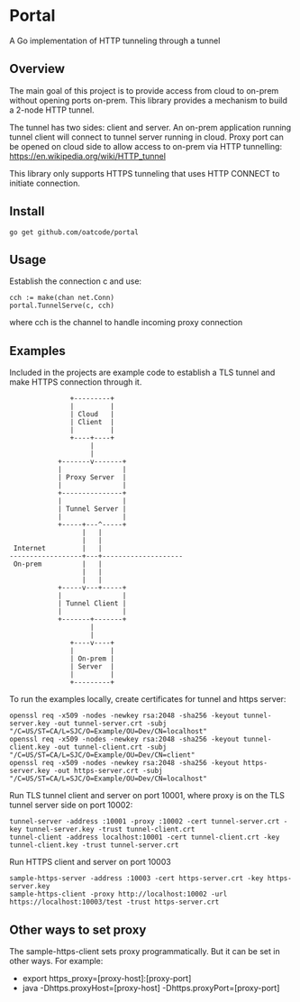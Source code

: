 # Portal

A Go implementation of HTTP tunneling through a tunnel

## Overview

The main goal of this project is to provide access from cloud to on-prem without opening ports on-prem. This library provides a mechanism to build a 2-node HTTP tunnel.

The tunnel has two sides: client and server.
An on-prem application running tunnel client will connect to tunnel server running in cloud. Proxy port can be opened on cloud side to allow access to on-prem via HTTP tunnelling: <https://en.wikipedia.org/wiki/HTTP_tunnel>

This library only supports HTTPS tunneling that uses HTTP CONNECT to initiate connection.

## Install

    go get github.com/oatcode/portal

## Usage

Establish the connection c and use:

    cch := make(chan net.Conn)
    portal.TunnelServe(c, cch)

where cch is the channel to handle incoming proxy connection

## Examples

Included in the projects are example code to establish a TLS tunnel and make HTTPS connection through it.

                   +---------+
                   |         |
                   | Cloud   |
                   | Client  |
                   |         |
                   +----+----+
                        |
                        |
                +-------v-------+
                |               |
                | Proxy Server  |
                |               |
                +---------------+
                |               |
                | Tunnel Server |
                |               |
                +-----+---^-----+
                      |   |
                      |   |
     Internet         |   |
    ------------------+---+--------------------
     On-prem          |   |
                      |   |
                      |   |
                +-----v---+-----+
                |               |
                | Tunnel Client |
                |               |
                +-------+-------+
                        |
                        |
                   +----v----+
                   |         |
                   | On-prem |
                   | Server  |
                   |         |
                   +---------+


To run the examples locally, create certificates for tunnel and https server:

    openssl req -x509 -nodes -newkey rsa:2048 -sha256 -keyout tunnel-server.key -out tunnel-server.crt -subj "/C=US/ST=CA/L=SJC/O=Example/OU=Dev/CN=localhost"
    openssl req -x509 -nodes -newkey rsa:2048 -sha256 -keyout tunnel-client.key -out tunnel-client.crt -subj "/C=US/ST=CA/L=SJC/O=Example/OU=Dev/CN=client"
    openssl req -x509 -nodes -newkey rsa:2048 -sha256 -keyout https-server.key -out https-server.crt -subj "/C=US/ST=CA/L=SJC/O=Example/OU=Dev/CN=localhost"

Run TLS tunnel client and server on port 10001, where proxy is on the TLS tunnel server side on port 10002:

    tunnel-server -address :10001 -proxy :10002 -cert tunnel-server.crt -key tunnel-server.key -trust tunnel-client.crt
    tunnel-client -address localhost:10001 -cert tunnel-client.crt -key tunnel-client.key -trust tunnel-server.crt

Run HTTPS client and server on port 10003

    sample-https-server -address :10003 -cert https-server.crt -key https-server.key
    sample-https-client -proxy http://localhost:10002 -url https://localhost:10003/test -trust https-server.crt 

## Other ways to set proxy

The sample-https-client sets proxy programmatically. But it can be set in other ways. For example:

- export https_proxy=[proxy-host]:[proxy-port]
- java -Dhttps.proxyHost=[proxy-host] -Dhttps.proxyPort=[proxy-port]
